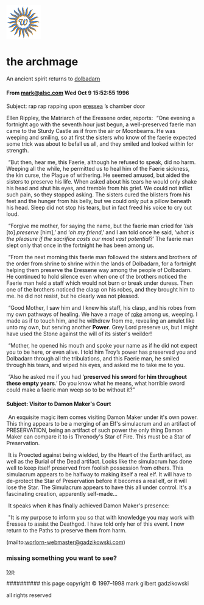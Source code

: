 ![wsun](assets/wsun.gif)

# the archmage



 An ancient spirit returns to  [dolbadarn](dolbadarn.md)

#### From mark@alsc.com Wed Oct 9 15:52:55 1996

 Subject: rap rap rapping upon  [eressea](eressea.md) ’s chamber door

 





 Ellen Rippley, the Matriarch of the Eressene order, reports:
  ![xparent](assets/xparent.gif)  “One evening a fortnight ago with the seventh hour just begun, a well-preserved faerie man came to the Sturdy Castle as if from the air or Moonbeams. He was weeping and smiling, so at first the sisters who know of the faerie expected some trick was about to befall us all, and they smiled and looked within for strength.

  ![xparent](assets/xparent.gif) “But then, hear me, this Faerie, although he refused to speak, did no harm. Weeping all the while, he permitted us to heal him of the Faerie sickness, the kin curse, the Plague of withering. He seemed amused, but aided the sisters to preserve his life. When asked about his tears he would only shake his head and shut his eyes, and tremble from his grief. We could not inflict such pain, so they stopped asking. The sisters cured the blisters from his feet and the hunger from his belly, but we could only put a pillow beneath his head. Sleep did not stop his tears, but in fact freed his voice to cry out loud.

  ![xparent](assets/xparent.gif)  “Forgive me mother, for saying the name, but the faerie man cried for ‘*Isis* [to] *preserve* [him],’ and ‘*oh my friend*,’ and I am told once he said, ‘*what is the pleasure if the sacrifice costs our most vast potential*?’ The faerie man slept only that once in the fortnight he has been among us.

  ![xparent](assets/xparent.gif)  “From the next morning this faerie man followed the sisters and brothers of the order from shrine to shrine within the lands of Dolbadarn, for a fortnight helping them preserve the Eressene way among the people of Dolbadarn. He continued to hold silence even when one of the brothers noticed the Faerie man held a staff which would not burn or break under duress. Then one of the brothers noticed the clasp on his robes, and they brought him to me. he did not resist, but he clearly was not pleased.

  ![xparent](assets/xparent.gif)  “Good Mother, I saw him and I knew his staff, his clasp, and his robes from my own pathways of healing. We have a mage of  [roke](roke.md)  among us, weeping. I made as if to touch him, and he withdrew from me, revealing an amulet like unto my own, but serving another **Power**. Grey Lord preserve us, but I might have used the Stone against the will of its sister's weilder!

  ![xparent](assets/xparent.gif)  “Mother, he opened his mouth and spoke your name as if he did not expect you to be here, or even alive. I told him Troy’s power has preserved you and Dolbadarn through all the tribulations, and this Faerie man, he smiled through his tears, and wiped his eyes, and asked me to take me to you.

  ![xparent](assets/xparent.gif)  “Also he asked me if you had ‘**preserved his sword for him throughout these empty years**.’ Do you know what he means, what horrible sword could make a faerie man weep so to be without it?”

 







 
#### Subject: Visitor to Damon Maker's Court

 





  ![xparent](assets/xparent.gif) An exquisite magic item comes visiting Damon Maker under it's own power. This thing appears to be a merging of an Elf's simulacrum and an artifact of PRESERVATION, being an artifact of such power the only thing Damon Maker can compare it to is Threnody's Star of Fire. This must be a Star of Preservation.

  ![xparent](assets/xparent.gif)  It is Proected against being wielded, by the Heart of the Earth artifact, as well as the Burial of the Dead artifact. Looks like the simulacrum has done well to keep itself preserved from foolish possession from others. This simulacrum appears to be halfway to making itself a real elf. It will have to de-protect the Star of Preservation before it becomes a real elf, or it will lose the Star. The Simulacrum appears to have this all under control. It's a fascinating creation, apparently self-made...

  ![xparent](assets/xparent.gif)  It speaks when it has finally achieved Damon Maker's presence:

  ![xparent](assets/xparent.gif)  "It is my purpose to inform you so that with knowledge you may work with Eressea to assist the Deathgod. I have told only her of this event. I now return to the Paths to preserve them from harm. 

 (mailto:worlorn-webmaster@gadzikowski.com) 


### missing something you want to see?



 [top](#top) 


########## this page copyright © 1997–1998 mark gilbert gadzikowski

all rights reserved